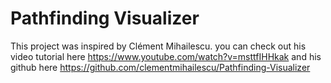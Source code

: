 # Pathfinding Visualizer

This project was inspired by Clément Mihailescu.
you can check out his video tutorial here https://www.youtube.com/watch?v=msttfIHHkak and his github here https://github.com/clementmihailescu/Pathfinding-Visualizer

